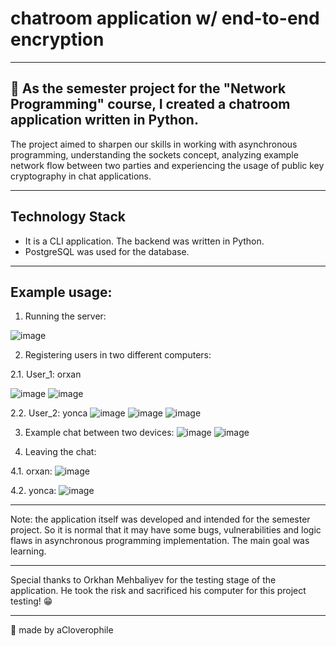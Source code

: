 # chatroom application w/ end-to-end encryption
---
💛 **As the semester project for the "Network Programming" course, I created a chatroom application written in Python.**
---

The project aimed to sharpen our skills in working with asynchronous programming, understanding the sockets concept, analyzing example network flow between two parties and experiencing the usage of public key cryptography in chat applications.  

---
## Technology Stack
- It is a CLI application.
The backend was written in Python.
- PostgreSQL was used for the database.
---

## Example usage:

1. Running the server:
   
![image](https://github.com/aCloverophile/netprog-chat-room/assets/122263705/5f36c3ca-7711-411c-99dc-3f2e3f949496)

2. Registering users in two different computers:

2.1. User_1: orxan

![image](https://github.com/aCloverophile/netprog-chat-room/assets/122263705/4d52d7d0-77bb-4cc4-afb1-242156bccd9c)
![image](https://github.com/aCloverophile/netprog-chat-room/assets/122263705/d0e51055-314e-4518-8988-0fd8dc0fa366)


2.2. User_2: yonca
![image](https://github.com/aCloverophile/netprog-chat-room/assets/122263705/95fa73a6-f2a1-4e93-9df6-2e02e8b2171d)
![image](https://github.com/aCloverophile/netprog-chat-room/assets/122263705/c4bcac7a-584b-475f-855b-6f7cbc274d2e)
![image](https://github.com/aCloverophile/netprog-chat-room/assets/122263705/0fac8a17-d60d-40c2-8ec0-5423b32852fd)


3. Example chat between two devices:
![image](https://github.com/aCloverophile/netprog-chat-room/assets/122263705/46a74caf-3f79-40b3-9ca4-e831b5ea7065)
![image](https://github.com/aCloverophile/netprog-chat-room/assets/122263705/e36e5686-0687-4e6b-bfe7-a20eea186f06)


4. Leaving the chat:

4.1. orxan:
![image](https://github.com/aCloverophile/netprog-chat-room/assets/122263705/60a022fc-005c-4d30-8afe-8d9205051284)

4.2. yonca:
![image](https://github.com/aCloverophile/netprog-chat-room/assets/122263705/4b0e3304-5caf-4b80-9058-18e54eb0fc7c)

---

Note: the application itself was developed and intended for the semester project. So it is normal that it may have some bugs, vulnerabilities and logic flaws in asynchronous programming implementation. The main goal was learning. 

---

Special thanks to Orkhan Mehbaliyev for the testing stage of the application. He took the risk and sacrificed his computer for this project testing! 😁

---

💛 made by aCloverophile
